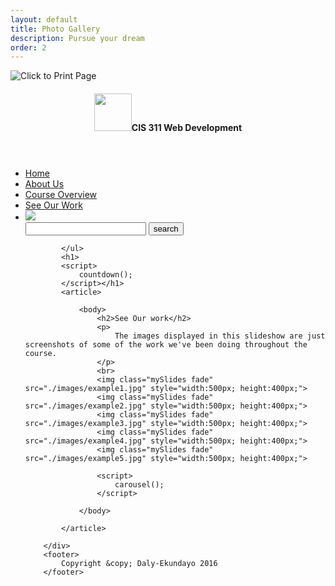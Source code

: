 ```yaml
---
layout: default
title: Photo Gallery
description: Pursue your dream
order: 2
---
```


<div class="container">
			<img class="top" src="./images/print_icon.png" onclick="myFunction()" title="Click to Print Page">
			<header>
			<h4><a href = "./home.html">
				<img rel="favicon"  src="./images/mango.png" type="image" height="60" width="60"></a>CIS 311 Web Development</h4>
				<h6><p id="demo"></p>
				<script>
					document.getElementById("demo").innerHTML = Date();
				</script></h6>
			</header>
			<ul class="tab">
				<li>
					<a href="./home.html" >Home</a>
				</li>
				<li>
					<a href="./aboutus.html">About Us</a>
				</li>
				<li>
					<a href="./overview.html">Course Overview</a>
				</li>
				<li>
					<a href="./work.html">See Our Work</a>
				</li>
				<li><img class="top" src="./images/print_icon.png" ></li>
				<form id="tfnewsearch" method="get" action="http://www.google.com">
					<input type="text" class="tftextinput" name="q" size="21" maxlength="120">
					<input type="submit" value="search" class="tfbutton" title="Search Google" title="Search Google">
				</form>

			</ul>
			<h1>
			<script>
				countdown();
			</script></h1>
			<article>

				<body>
					<h2>See Our work</h2>
					<p>
						The images displayed in this slideshow are just screenshots of some of the work we've been doing throughout the course.
					</p>
					<br>
					<img class="mySlides fade" src="./images/example1.jpg" style="width:500px; height:400px;">
					<img class="mySlides fade" src="./images/example2.jpg" style="width:500px; height:400px;">
					<img class="mySlides fade" src="./images/example3.jpg" style="width:500px; height:400px;">
					<img class="mySlides fade" src="./images/example4.jpg" style="width:500px; height:400px;">
					<img class="mySlides fade" src="./images/example5.jpg" style="width:500px; height:400px;">

					<script>
						carousel();
					</script>

				</body>

			</article>

		</div>
		<footer>
			Copyright &copy; Daly-Ekundayo 2016
		</footer>